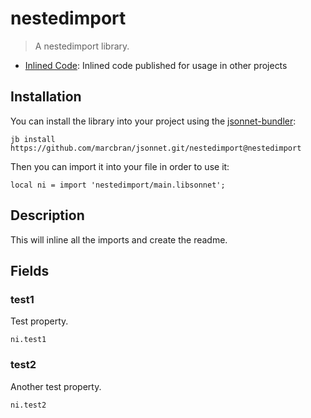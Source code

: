 # nestedimport

> A nestedimport library.

- [Inlined Code](https://github.com/marcbran/jsonnet/blob/nestedimport/nestedimport/main.libsonnet): Inlined code published for usage in other projects

## Installation

You can install the library into your project using the [jsonnet-bundler](https://github.com/jsonnet-bundler/jsonnet-bundler):

```shell
jb install https://github.com/marcbran/jsonnet.git/nestedimport@nestedimport
```

Then you can import it into your file in order to use it:

```jsonnet
local ni = import 'nestedimport/main.libsonnet';
```

## Description

This will inline all the imports and create the readme.

## Fields

### test1

Test property.

```jsonnet
ni.test1
```


### test2

Another test property.

```jsonnet
ni.test2
```

